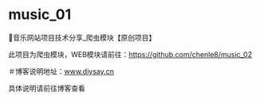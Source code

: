 # music_01
🍭音乐网站项目技术分享_爬虫模块【原创项目】

此项目为爬虫模块，WEB模块请前往：https://github.com/chenle8/music_02

＃博客说明地址：www.diysay.cn

具体说明请前往博客查看
